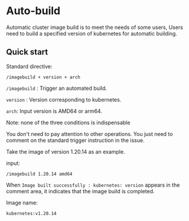 # Auto-build

Automatic cluster image build is to meet the needs of some users, Users need to build a specified version of kubernetes for automatic building.

## Quick start
Standard directive:

```shell
/imagebuild + version + arch
```

`/imagebuild` : Trigger an automated build.

`version` : Version corresponding to kubernetes.

`arch`: Input version is AMD64 or arm64.

Note: none of the three conditions is indispensable

You don't need to pay attention to other operations. You just need to comment on the standard trigger instruction in the issue.

Take the image of version 1.20.14 as an example.

input:

```shell
/imagebuild 1.20.14 amd64
```

When `Image built successfully : kubernetes: version` appears in the comment area, it indicates that the image build is completed.

Image name:

```shell
kubernetes:v1.20.14
```

